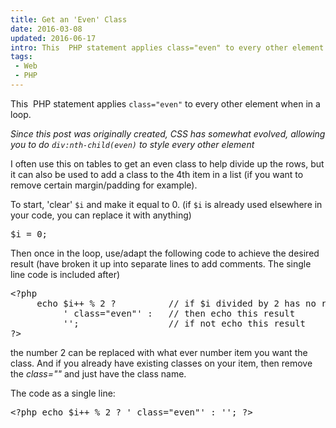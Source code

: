 ```yaml
---
title: Get an 'Even' Class
date: 2016-03-08
updated: 2016-06-17
intro: This  PHP statement applies class="even" to every other element when in a loop. Since this post was originally created, CSS has somewhat evolved, allowing you to do div&#58;...
tags:
 - Web
 - PHP
---
```


<p>This &nbsp;PHP statement applies <code>class="even"</code> to every other element when in a loop.</p>

<p><em>Since this post was originally created, CSS has somewhat evolved, allowing you to do <code>div:nth-child(even)</code> to style every other element</em></p>





<p>I often use this on tables to get an even class to help divide up the rows, but it can also be used to add a class to the 4th item in a list (if you want to remove certain margin/padding for example).</p>





<p>To start, 'clear' <code>$i</code> and make it equal to 0. (if <code>$i</code> is already used elsewhere in your code, you can replace it with anything)</p>





<pre class="language-php">$i = 0;</pre>









<p>Then once in the loop, use/adapt the following code to achieve the desired result (have broken it up into separate lines to add comments. The single line code is included after)</p>





<pre class="language-php">&lt;?php 
     echo $i++ % 2 ?          // if $i divided by 2 has no remainder
          ' class="even"' :   // then echo this result
          '';                 // if not echo this result
?&gt;</pre>









<p>the number 2 can be replaced with what ever number item you want the class. And if you already have existing classes on your item, then remove the <em>class=""</em> and just have the class name.</p>





<p>The code as a single line:</p>





<pre class="language-php">&lt;?php echo $i++ % 2 ? ' class="even"' : ''; ?&gt;</pre>